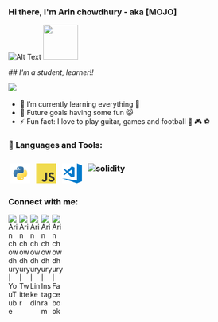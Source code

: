 ### Hi there, I'm Arin chowdhury - aka [MOJO] 

![Alt Text](https://media.giphy.com/media/QTaNqfIczYL0iY4udO/giphy.gif)
<img src="https://media.giphy.com/media/QTaNqfIczYL0iY4udO/giphy.gif" width="70" height="70" />


<i>## I'm a student, learner!!</i><br />

![](https://komarev.com/ghpvc/?username=Arin100&color=red)

- 🌱 I’m currently learning everything 🤣
- 🥅 Future goals having some fun 😺
- ⚡ Fun fact: I love to play guitar, games and football 🎸 🎮 ⚽

<h3> 🧰 Languages and Tools:<h3 />
<p align="left">
<img src="https://raw.githubusercontent.com/github/explore/80688e429a7d4ef2fca1e82350fe8e3517d3494d/topics/python/python.png" alt="Python" height="40" style="vertical-align:top; margin:4px">
<img src="https://raw.githubusercontent.com/github/explore/80688e429a7d4ef2fca1e82350fe8e3517d3494d/topics/javascript/javascript.png" alt="Javascript" height="40" style="vertical-align:top; margin:4px">
<img src="https://raw.githubusercontent.com/github/explore/80688e429a7d4ef2fca1e82350fe8e3517d3494d/topics/visual-studio-code/visual-studio-code.png" alt="VS Code" height="40" style="vertical-align:top; margin:4px">
<img src="https://www.google.com/search?q=solidity+image&sxsrf=ALeKk02cHyICuU5MSOqO3gUO8mR1OvLcxg:1627458160460&source=lnms&tbm=isch&sa=X&ved=2ahUKEwiIv6mMooXyAhVTU30KHUqOB1gQ_AUoAXoECAEQAw&biw=1536&bih=731#imgrc=LcAYf9aqQ7ahoM.png" alt="solidity" height="40" style="vertical-align:top; margin:4px">
</p>


### Connect with me:

[<img align="left" alt="Arin chowdhury | YouTube" width="22px" src="https://cdn.jsdelivr.net/npm/simple-icons@v3/icons/youtube.svg" />][youtube]
[<img align="left" alt="Arin chowdhury | Twitter" width="22px" src="https://cdn.jsdelivr.net/npm/simple-icons@v3/icons/twitter.svg" />][twitter]
[<img align="left" alt="Arin chowdhury | LinkedIn" width="22px" src="https://cdn.jsdelivr.net/npm/simple-icons@v3/icons/linkedin.svg" />][linkedin]
[<img align="left" alt="Arin chowdhury | Instagram" width="22px" src="https://cdn.jsdelivr.net/npm/simple-icons@v3/icons/instagram.svg" />][instagram]
[<img align="left" alt="Arin chowdhury | Facebook" width="22px" src="https://cdn.jsdelivr.net/npm/simple-icons@v3/icons/facebook.svg" />][facebook]

<br />
<br />
<br />


[twitter]: https://twitter.com/ChowdhuryArin
[youtube]: https://www.youtube.com/channel/UCzu9qrqXcTTGNAPRQbrA3wg
[instagram]: https://instagram.com/arin__chowdhury
[linkedin]: https://www.linkedin.com/in/arin-chowdhury-9529591a0/
[facebook]: https://www.facebook.com/arin.chowdhury.12
